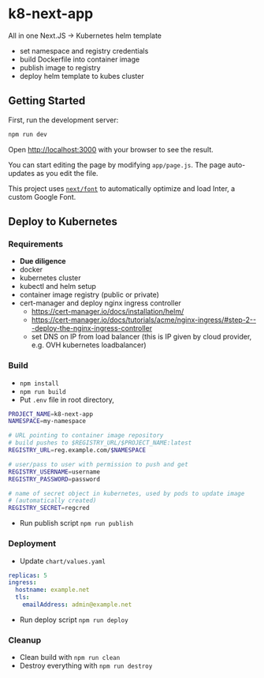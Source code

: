 # k8-next-app

All in one Next.JS -> Kubernetes helm template

- set namespace and registry credentials
- build Dockerfile into container image
- publish image to registry
- deploy helm template to kubes cluster

## Getting Started
First, run the development server:

```bash
npm run dev
```

Open [http://localhost:3000](http://localhost:3000) with your browser to see the result.

You can start editing the page by modifying `app/page.js`. The page auto-updates as you edit the file.

This project uses [`next/font`](https://nextjs.org/docs/basic-features/font-optimization) to automatically optimize and load Inter, a custom Google Font.

## Deploy to Kubernetes

### Requirements
- **Due diligence**
- docker
- kubernetes cluster
- kubectl and helm setup
- container image registry (public or private)
- cert-manager and deploy nginx ingress controller
    - https://cert-manager.io/docs/installation/helm/
    - https://cert-manager.io/docs/tutorials/acme/nginx-ingress/#step-2---deploy-the-nginx-ingress-controller
    - set DNS on IP from load balancer (this is IP given by cloud provider, e.g. OVH kubernetes loadbalancer)

### Build
- `npm install`
- `npm run build`
- Put `.env` file in root directory,
```sh
PROJECT_NAME=k8-next-app
NAMESPACE=my-namespace

# URL pointing to container image repository
# build pushes to $REGISTRY_URL/$PROJECT_NAME:latest
REGISTRY_URL=reg.example.com/$NAMESPACE

# user/pass to user with permission to push and get
REGISTRY_USERNAME=username
REGISTRY_PASSWORD=password

# name of secret object in kubernetes, used by pods to update image
# (automatically created)
REGISTRY_SECRET=regcred
```

- Run publish script `npm run publish`

### Deployment
- Update `chart/values.yaml`

```yaml
replicas: 5
ingress:
  hostname: example.net
  tls:
    emailAddress: admin@example.net
```

- Run deploy script `npm run deploy`

### Cleanup
- Clean build with `npm run clean`
- Destroy everything with `npm run destroy`
